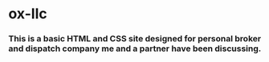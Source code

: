 # ox-llc
### This is a basic HTML and CSS site designed for personal broker and dispatch company me and a partner have been discussing. 
